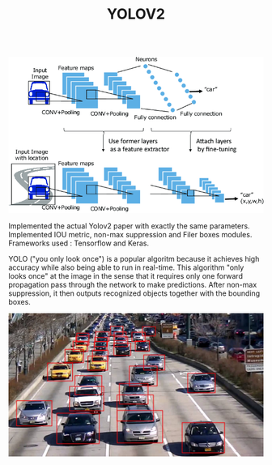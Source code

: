 <h1 align="center">
  YOLOV2
</h1>
<br>
<br>

<p align="center">
  <img src="images/yolov2.png">
</p>


Implemented the actual Yolov2 paper with exactly the same parameters. Implemented IOU metric, non-max suppression and Filer boxes modules. Frameworks used : Tensorflow and Keras.


YOLO ("you only look once") is a popular algoritm because it achieves high accuracy while also being able to run in real-time. This algorithm "only looks once" at the image in the sense that it requires only one forward propagation pass through the network to make predictions. After non-max suppression, it then outputs recognized objects together with the bounding boxes.


<p align="center">
  <img src="images/object_dect.jpg">
</p>
